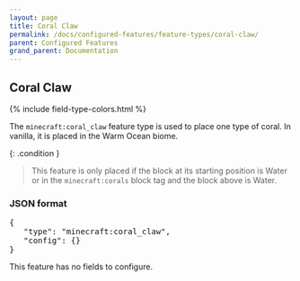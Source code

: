 ```yaml
---
layout: page
title: Coral Claw
permalink: /docs/configured-features/feature-types/coral-claw/
parent: Configured Features
grand_parent: Documentation
---
```


## Coral Claw

<head>
    {% include field-type-colors.html %}
</head>

The `minecraft:coral_claw` feature type is used to place one type of coral. In vanilla, it is placed in the Warm Ocean biome.

{: .condition }
> This feature is only placed if the block at its starting position is Water or in the `minecraft:corals` block tag and the block above is Water.

### JSON format

<pre>
{
   "type": "minecraft:coral_claw",
   "config": {}
}
</pre>

This feature has no fields to configure.